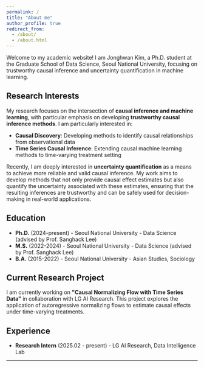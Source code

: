 ```yaml
---
permalink: /
title: "About me"
author_profile: true
redirect_from: 
  - /about/
  - /about.html
---
```


Welcome to my academic website! I am Jonghwan Kim, a Ph.D. student at the Graduate School of Data Science, Seoul National University, focusing on trustworthy causal inference and uncertainty quantification in machine learning.

## Research Interests

My research focuses on the intersection of **causal inference and machine learning**, with particular emphasis on developing **trustworthy causal inference methods**. I am particularly interested in:

- **Causal Discovery**: Developing methods to identify causal relationships from observational data
- **Time Series Causal Inference**: Extending causal machine learning methods to time-varying treatment setting

Recently, I am deeply interested in **uncertainty quantification** as a means to achieve more reliable and valid causal inference. My work aims to develop methods that not only provide causal effect estimates but also quantify the uncertainty associated with these estimates, ensuring that the resulting inferences are trustworthy and can be safely used for decision-making in real-world applications.


## Education

- **Ph.D.** (2024-present) - Seoul National University - Data Science (advised by Prof. Sanghack Lee)
- **M.S.** (2022-2024) - Seoul National University - Data Science (advised by Prof. Sanghack Lee)
- **B.A.** (2015-2022) - Seoul National University - Asian Studies, Sociology

## Current Research Project

I am currently working on **"Causal Normalizing Flow with Time Series Data"** in collaboration with LG AI Research. This project explores the application of autoregressive normalizing flows to estimate causal effects under time-varying treatments.

## Experience

- **Research Intern** (2025.02 - present) - LG AI Research, Data Intelligence Lab


---

